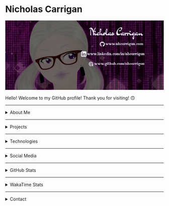 # Nicholas Carrigan

<p align = "center">
  <img src = "./banner.png" alt= "Social Media Banner" />
</p>

Hello! Welcome to my GitHub profile! Thank you for visiting! 🙃

<hr />
<details>
<summary>About Me</summary>

I began my developer journey in April of 2020, starting at the very top of the [freeCodeCamp](https://freecodecamp.org/) curriculum. I picked up my knowledge of HTML, CSS, JavaScript, node.js, React, and D3. Some of those tools stuck, while others did not. After completing the Full Stack web development certification, I started exploring TypeScript and fell in love with it. I used it first for a couple of small projects, then ended up building a Discord bot with it. When freeCodeCamp rolled out the Python curriculum I started exploring Python - but I ended up tabling those studies until later on. I recently picked up Angular and began exploring it, and so far am greatly enjoying what it has to offer!

</details>
<hr />
<details>
<summary>Projects</summary>

All my projects are available here on GitHub. You can view my top projects/contributions pinned below this introduction, or you can browse my repositories to see what I have built. Everything I build is open-source, and you are free to fork the repository and play around with the code. If you ever discover a bug or want to request a feature, feel free to submit issues or pull requests — they are always welcome! Please review our [contributing guidelines](CONTRIBUTING.md) and [Code of Conduct](CODE_OF_CONDUCT.md) first — and see the project's versions for information specific to that project!

</details>
<hr />
<details>
<summary>Technologies</summary>

|              |       |            |      Technologies    |        |         |    |     
| :-: | :-: | :-: | :-: | :-: | :-: | :-: |
| HTML 5       | CSS 3 | JavaScript | node.js | TypeScript | Python | Angular |

</details>
<hr />
<details>
<summary>Social Media</summary>

![followers](https://img.shields.io/github/followers/nhcarrigan?color=purple&logoColor=purple&style=social)
[![facebook](https://img.shields.io/badge/facebook-Nicholas%20Carrigan-purple)](https://facebook.com/nhcarrigan)
[![linkedin](https://img.shields.io/badge/LinkedIn-Nicholas%20Carrigan-purple)](https://linkedin.com/in/nhcarrigan)
[![discord](https://img.shields.io/badge/Discord-nhcarrigan-purple)](https://discord.bio/p/nhcarrigan)
[![discord server](https://img.shields.io/discord/778130114772598785?color=purple&logo=discord&logoColor=purple)](http://chat.nhcarrigan.com)
[![twitter](https://img.shields.io/twitter/follow/nhcarrigan?color=purple&label=Twitter&logoColor=purple&style=social)](https://twitter.com/nhcarrigan)
[![steam](https://img.shields.io/badge/Steam-nhcarrigan-purple)](https://steamcommunity.com/id/nhcarrigan)
[![tumblr](https://img.shields.io/badge/Tumblr-nhcarrigan-purple)](https://nhcarrigan.tumblr.com)

</details>
<hr />
<details>
<summary>GitHub Stats</summary>

<p align = "center">
  <img src = "https://github-readme-stats.vercel.app/api?username=nhcarrigan&count_private=true&show_icons=true&theme=synthwave" width="50%" alt="Statistics"/>
  <img src ="https://github-readme-stats.vercel.app/api/top-langs/?username=nhcarrigan&show_icons=true&theme=synthwave" alt = "Top Languages Cards" width="50%" />  
</p>

</details>
<hr />
<details>
<summary>WakaTime Stats</summary>

<!--START_SECTION:waka-->
![Profile Views](http://img.shields.io/badge/Profile%20Views-79-blue)

**🐱 My Github Data** 

> 🏆 4,616 Contributions in the Year 2020
 > 
> 📦 167.0 kB Used in Github's Storage 
 > 
> 💼 Opted to Hire
 > 
> 📜 91 Public Repositories 
 > 
> 🔑 1 Private Repository 
 > 
**I'm an Early 🐤** 

```text
🌞 Morning    15 commits     █████████████░░░░░░░░░░░░   51.72% 
🌆 Daytime    10 commits     ████████░░░░░░░░░░░░░░░░░   34.48% 
🌃 Evening    3 commits      ██░░░░░░░░░░░░░░░░░░░░░░░   10.34% 
🌙 Night      1 commits      ░░░░░░░░░░░░░░░░░░░░░░░░░   3.45%

```
📅 **I'm Most Productive on Wednesday** 

```text
Monday       0 commits      ░░░░░░░░░░░░░░░░░░░░░░░░░   0.0% 
Tuesday      2 commits      █░░░░░░░░░░░░░░░░░░░░░░░░   6.9% 
Wednesday    12 commits     ██████████░░░░░░░░░░░░░░░   41.38% 
Thursday     10 commits     ████████░░░░░░░░░░░░░░░░░   34.48% 
Friday       5 commits      ████░░░░░░░░░░░░░░░░░░░░░   17.24% 
Saturday     0 commits      ░░░░░░░░░░░░░░░░░░░░░░░░░   0.0% 
Sunday       0 commits      ░░░░░░░░░░░░░░░░░░░░░░░░░   0.0%

```


📊 **This Week I Spent My Time On** 

```text
💬 Programming Languages: 
TypeScript               3 hrs 33 mins       ███████░░░░░░░░░░░░░░░░░░   31.32% 
Markdown                 2 hrs 22 mins       █████░░░░░░░░░░░░░░░░░░░░   20.91% 
JavaScript               2 hrs 17 mins       █████░░░░░░░░░░░░░░░░░░░░   20.17% 
HTML                     51 mins             ██░░░░░░░░░░░░░░░░░░░░░░░   7.52% 
Other                    42 mins             █░░░░░░░░░░░░░░░░░░░░░░░░   6.24%

🐱‍💻 Projects: 
freeCodeCamp             4 hrs 24 mins       █████████░░░░░░░░░░░░░░░░   38.86% 
Becca-Lyria              2 hrs 16 mins       █████░░░░░░░░░░░░░░░░░░░░   20.03% 
rocketchat-bot           1 hr 58 mins        ████░░░░░░░░░░░░░░░░░░░░░   17.4% 
nhcarrigan               55 mins             ██░░░░░░░░░░░░░░░░░░░░░░░   8.2% 
Becca-Lyria-documentation33 mins             █░░░░░░░░░░░░░░░░░░░░░░░░   4.92%

```

**I Mostly Code in TypeScript** 

```text
TypeScript               18 repos            █████████░░░░░░░░░░░░░░░░   37.5% 
JavaScript               15 repos            ███████░░░░░░░░░░░░░░░░░░   31.25% 
HTML                     11 repos            █████░░░░░░░░░░░░░░░░░░░░   22.92% 
Python                   2 repos             █░░░░░░░░░░░░░░░░░░░░░░░░   4.17% 
C                        2 repos             █░░░░░░░░░░░░░░░░░░░░░░░░   4.17%

```


**Timeline**

![Chart not found](https://raw.githubusercontent.com/nhcarrigan/nhcarrigan/master/charts/bar_graph.png) 


<!--END_SECTION:waka-->

</details>
<hr />
<details>
<summary>Contact</summary>

I may be contacted through my [Discord Server](http://chat.nhcarrigan.com) or via [email form](https://contact.nhcarrigan.com).

</details>